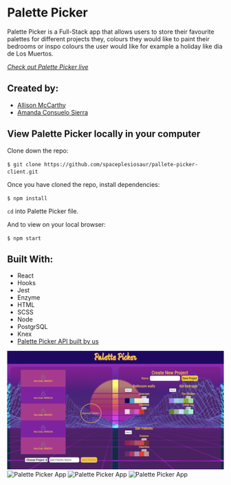# Palette Picker

Palette Picker is a Full-Stack app that allows users to store their favourite palettes for different projects they, colours they would like to paint their bedrooms or inspo colours the user would like for example a holiday like dia de Los Muertos.

*[Check out Palette Picker live](https://palette-picker-ac-client.herokuapp.com)*

## Created by:

- [Allison McCarthy](https://github.com/spaceplesiosaur)
- [Amanda Consuelo Sierra](https://github.com/Asilo5)

## View Palette Picker locally in your computer

Clone down the repo:

``$ git clone https://github.com/spaceplesiosaur/pallete-picker-client.git``

Once you have cloned the repo, install dependencies:

``$ npm install``

`` cd `` into Palette Picker file.

And to view on your local browser:

``$ npm start``

## Built With:
- React
- Hooks
- Jest
- Enzyme
- HTML
- SCSS
- Node
- PostgrSQL
- Knex 
- [Palette Picker API built by us](https://github.com/spaceplesiosaur/palette-picker)

![Palette Picker Screenshot](https://github.com/spaceplesiosaur/pallete-picker-client/blob/master/Screenshot%202020-02-12%20at%2022.05.59.png)
![Palette Picker App](https://media.giphy.com/media/STlg4l8NohwLz0CJoc/giphy.gif)
![Palette Picker App](https://media.giphy.com/media/Tk1egjTljpT4ll8d9o/giphy.gif)
![Palette Picker App](https://media.giphy.com/media/jskVWCAA1ljUjdqcjk/giphy.gif)

